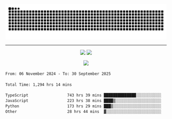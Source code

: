 <div align="center">
  <picture>
      <source
    media="(prefers-color-scheme: dark)"
      srcset="https://raw.githubusercontent.com/platane/snk/output/github-contribution-grid-snake-dark.svg"
      />
    <source
      media="(prefers-color-scheme: light)"
      srcset="https://raw.githubusercontent.com/xct007/xct007/output/github-contribution-grid-snake.svg"
      />
    <img
      alt="Snake"
      src="https://raw.githubusercontent.com/xct007/xct007/output/github-contribution-grid-snake.svg"
      />
  </picture>

</div>

___
<p align="center">
  <img src="https://readme-stats-blush-eta.vercel.app/api/top-langs/?username=xct007&layout=compact" />
  <img src="https://readme-stats-blush-eta.vercel.app/api?username=xct007&show_icons=true&theme=transparent&hide_title=true&include_all_commits=true" />
</p>

<p align="center">
  <img src="https://github-profile-trophy.vercel.app/?username=xct007&no-bg=true&rank=S,SS,SSS,A,AA,AAA,UNKNOWN,SECRET&row=3&title=-Followers,-Stars&margin-w=15&margin-h=15&column=2" />
</p>
<!--START_SECTION:waka-->

```txt
From: 06 November 2024 - To: 30 September 2025

Total Time: 1,294 hrs 14 mins

TypeScript                 743 hrs 39 mins ██████████████░░░░░░░░░░░   56.21 %
JavaScript                 223 hrs 38 mins ████▒░░░░░░░░░░░░░░░░░░░░   16.90 %
Python                     173 hrs 29 mins ███▒░░░░░░░░░░░░░░░░░░░░░   13.11 %
Other                      28 hrs 44 mins  ▓░░░░░░░░░░░░░░░░░░░░░░░░   02.17 %
```

<!--END_SECTION:waka-->
